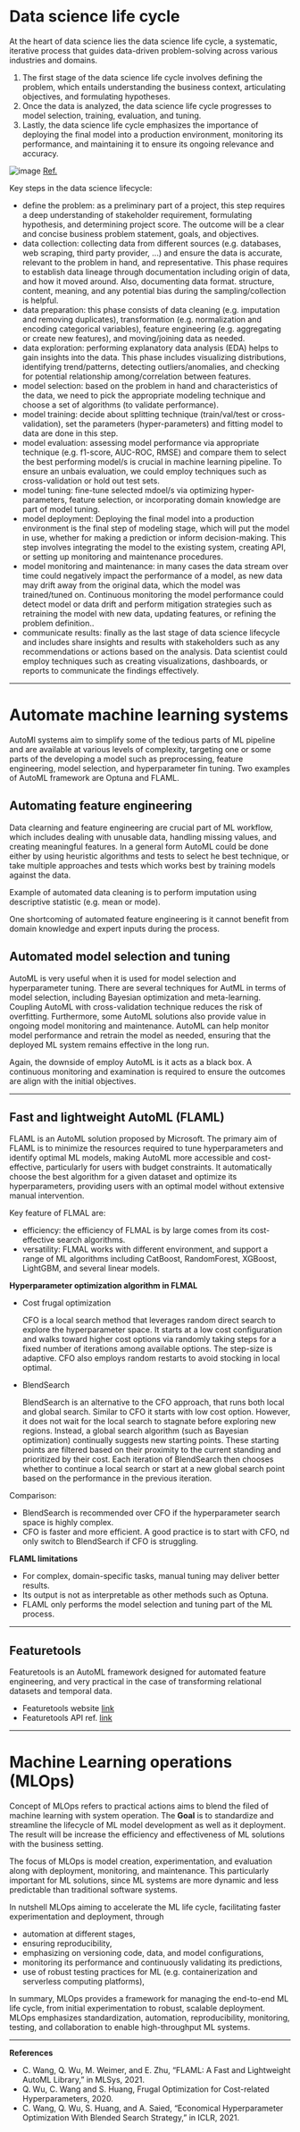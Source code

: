 # Data science life cycle

At the heart of data science lies the data science life cycle, a systematic, iterative process that guides data-driven problem-solving across various industries and domains.

1. The first stage of the data science life cycle involves defining the problem, which entails understanding the business context, articulating objectives, and formulating hypotheses.
2. Once the data is analyzed, the data science life cycle progresses to model selection, training, evaluation, and tuning.
3. Lastly, the data science life cycle emphasizes the importance of deploying the final model into a production environment, monitoring its performance, and maintaining it to ensure its ongoing relevance and accuracy.

![image](https://github.com/Sean-Toroghi/Machine-learning/assets/50586266/e466f95a-5276-43b6-9a0c-73a3b62fb118)
[Ref.](https://learning.oreilly.com/library/view/machine-learning-with/9781800564749)


Key steps in the data science lifecycle:
- define the problem: as a preliminary part of a project, this step requires a deep understanding of stakeholder requirement, formulating hypothesis, and determining project score. The outcome will be a clear and concise business problem statement, goals, and objectives.
- data collection: collecting data from different sources (e.g. databases, web scraping, third party provider, ...) and ensure the data is accurate, relevant to the problem in hand, and representative. This phase requires to establish data lineage through documentation including origin of data, and how it moved around. Also, documenting data format. structure, content, meaning, and any potential bias during the sampling/collection is helpful.
- data preparation: this phase consists of data cleaning (e.g. imputation and removing duplicates), transformation (e.g. normalization and encoding categorical variables), feature engineering (e.g. aggregating or create new features), and moving/joining data as needed.
- data exploration: performing explanatory data analysis (EDA) helps to gain insights into the data. This phase includes visualizing distributions, identifying trend/patterns, detecting outliers/anomalies, and checking for potential relationship among/correlation between features.
- model selection: based on the problem in hand and characteristics of the data, we need to pick the appropriate modeling technique and choose a set of algorithms (to validate performance).
- model training: decide about splitting technique (train/val/test or cross-validation), set the parameters (hyper-parameters) and fitting model to data are done in this step.
- model evaluation: assessing model performance via appropriate technique (e.g. f1-score, AUC-ROC, RMSE) and compare them to select the best performing model/s is crucial in machine learning pipeline. To ensure an unbais evaluation, we could employ techniques such as cross-validation or hold out test sets.
- model tuning: fine-tune selected mdoel/s via optimizing hyper-parameters, feature selection, or incorporating domain knowledge are part of model tuning. 
- model deployment: Deploying the final model into a production environment is the final step of modeling stage, which will put the model in use, whether for making a prediction or inform decision-making. This step involves integrating the model to the existing system, creating API, or setting up monitoring and maintenance procedures.  
- model monitoring and maintenance: in many cases the data stream over time could negatively impact the performance of a model, as new data may drift away from the original data, which the model was trained/tuned on. Continuous monitoring the model performance could detect model or data drift and perform mitigation strategies such as retraining the model with new data, updating features, or refining the problem definition..
- communicate results: finally as the last stage of data science lifecycle and includes share insights and results with stakeholders such as any recommendations or actions based on the analysis. Data scientist could employ techniques such as creating visualizations, dashboards, or reports to communicate the findings effectively.


---
# Automate machine learning systems  

AutoMl systems aim to simplify some of the tedious parts of ML pipeline and are available at various levels of complexity, targeting one or some parts of the developing a model such as preprocessing, feature engineering, model selection, and hyperparameter fin tuning. Two examples of AutoML framework are Optuna and FLAML.

## Automating feature engineering

Data clearning and feature engineering are crucial part of ML workflow, which includes dealing with unusable data, handling missing values, and creating meaningful features. In a general form AutoML could be done either by using heuristic algorithms and tests to select he best technique, or take multiple approaches and tests which works best by training models against the data. 

Example of automated data cleaning is to perform imputation using descriptive statistic (e.g. mean or mode). 

One shortcoming of automated feature engineering is it cannot benefit from domain knowledge and expert inputs during the process.

## Automated model selection and tuning

AutoML is very useful when it is used for model selection and hyperparameter tuning. There are several techniques for AutML in terms of model selection, including Bayesian optimization and meta-learning. Coupling AutoML with cross-validation technique reduces the risk of overfitting. Furthermore, some AutoML solutions also provide value in ongoing model monitoring and maintenance. AutoML can help monitor model performance and retrain the model as needed, ensuring that the deployed ML system remains effective in the long run.

Again, the downside of employ AutoML is it acts as a black box. A continuous monitoring and examination is required to ensure the outcomes are align with the initial objectives. 

---
## Fast and lightweight AutoML (FLAML)

FLAML is an AutoML solution proposed by Microsoft. The primary aim of FLAML is to minimize the resources required to tune hyperparameters and identify optimal ML models, making AutoML more accessible and cost-effective, particularly for users with budget constraints. It automatically choose the best algorithm for a given dataset and optimize its hyperparameters, providing users with an optimal model without extensive manual intervention.

Key feature of FLMAL are:
- efficiency: the efficiency of FLMAL is by large comes from its cost-effective search algorithms. 
- versatility: FLMAL works with different environment, and support a range of ML algorithms including CatBoost, RandomForest, XGBoost, LightGBM, and several linear models.

__Hyperparameter optimization algorithm in FLMAL__
- Cost frugal optimization

  CFO is a local search method that leverages random direct search to explore the hyperparameter space. It starts at a low cost configuration and walks toward higher cost options via randomly taking steps for a fixed number of iterations among available options. The step-size is adaptive. CFO also employs random restarts to avoid stocking in local optimal.
- BlendSearch

  BlendSearch is an alternative to the CFO approach, that runs both local and global search. Similar to CFO it starts with low cost option. However, it does not wait for the local search to stagnate before exploring new regions. Instead, a global search algorithm (such as Bayesian optimization) continually suggests new starting points. These starting points are filtered based on their proximity to the current standing and prioritized by their cost. Each iteration of BlendSearch then chooses whether to continue a local search or start at a new global search point based on the performance in the previous iteration. 

Comparison:
- BlendSearch is recommended over CFO if the hyperparameter search space is highly complex.
- CFO is faster and more efficient. A good practice is to start with CFO, nd only switch to BlendSearch if CFO is struggling.
  
__FLAML limitations__
- For complex, domain-specific tasks, manual tuning may deliver better results.
- Its output is not as interpretable as other methods such as Optuna.
- FLAML only performs the model selection and tuning part of the ML process.


---

## Featuretools



Featuretools is an AutoML framework designed for automated feature engineering, and very practical in the case of transforming relational datasets and temporal data. 

- Featuretools website [link](https://featuretools.alteryx.com/en/stable/)
- Featuretools API ref. [link](https://featuretools.alteryx.com/en/stable/api_reference.html)

  
---
# Machine Learning operations (MLOps)

Concept of MLOps refers to practical actions aims to blend the filed of machine learning with system operation. The __Goal__ is to standardize and streamline the lifecycle of ML model development as well as it deployment. The result will be increase the efficiency and effectiveness of ML solutions with the business setting. 

The focus of MLOps is model creation, experimentation, and evaluation along with deployment, monitoring, and maintenance. This particularly important for ML solutions, since ML systems are more dynamic and less predictable than traditional software systems. 

In nutshell MLOps aiming to accelerate the ML life cycle, facilitating faster experimentation and deployment, through 
- automation at different stages,
- ensuring reproducibility,
- emphasizing on versioning code, data, and model configurations,
- monitoring its performance and continuously validating its predictions,
- use of robust testing practices for ML (e.g. containerization and serverless computing platforms),

In summary, MLOps provides a framework for managing the end-to-end ML life cycle, from initial experimentation to robust, scalable deployment. MLOps emphasizes standardization, automation, reproducibility, monitoring, testing, and collaboration to enable high-throughput ML systems.




---
__References__
- C. Wang, Q. Wu, M. Weimer, and E. Zhu, “FLAML: A Fast and Lightweight AutoML Library,” in MLSys, 2021.
- Q. Wu, C. Wang and S. Huang, Frugal Optimization for Cost-related Hyperparameters, 2020.
- C. Wang, Q. Wu, S. Huang, and A. Saied, “Economical Hyperparameter Optimization With Blended Search Strategy,” in ICLR, 2021.
